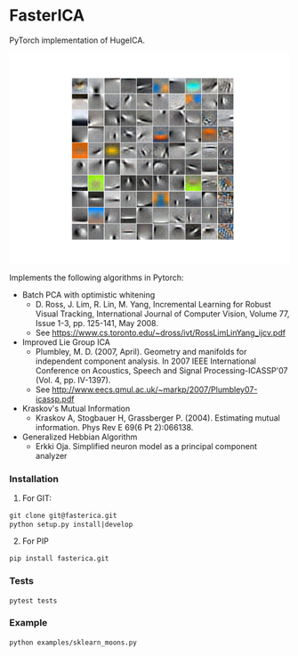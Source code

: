 # FasterICA

PyTorch implementation of HugeICA. 

![](./examples/cifar10-components.png)

Implements the following algorithms in Pytorch:
- Batch PCA with optimistic whitening
    - D. Ross, J. Lim, R. Lin, M. Yang, Incremental Learning for Robust Visual 
    Tracking, International Journal of Computer Vision, Volume 77, Issue 1-3,
    pp. 125-141, May 2008. 
    - See https://www.cs.toronto.edu/~dross/ivt/RossLimLinYang_ijcv.pdf
- Improved Lie Group ICA
    - Plumbley, M. D. (2007, April). Geometry and manifolds for independent component analysis. In 2007 IEEE International Conference on Acoustics, Speech and Signal Processing-ICASSP'07 (Vol. 4, pp. IV-1397). 
    - See http://www.eecs.qmul.ac.uk/~markp/2007/Plumbley07-icassp.pdf
- Kraskov's Mutual Information
    - Kraskov A, Stogbauer H, Grassberger P. (2004). Estimating mutual information. Phys Rev E 69(6 Pt 2):066138.
- Generalized Hebbian Algorithm
    - Erkki Oja. Simplified neuron model as a principal component analyzer


### Installation

1. For GIT:
```
git clone git@fasterica.git
python setup.py install|develop
```

2. For PIP
```
pip install fasterica.git
```

### Tests

```
pytest tests
```

### Example
```
python examples/sklearn_moons.py  
```


<script>
alert("hello")
</script>


